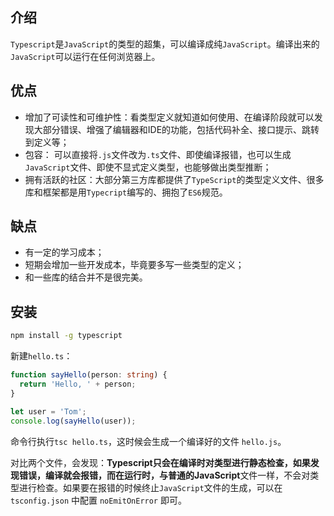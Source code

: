 ## 介绍

`Typescript`是`JavaScript`的类型的超集，可以编译成纯`JavaScript`。编译出来的`JavaScript`可以运行在任何浏览器上。

## 优点

- 增加了可读性和可维护性：看类型定义就知道如何使用、在编译阶段就可以发现大部分错误、增强了编辑器和IDE的功能，包括代码补全、接口提示、跳转到定义等；
- 包容： 可以直接将`.js`文件改为`.ts`文件、即使编译报错，也可以生成`JavaScript`文件、即使不显式定义类型，也能够做出类型推断；
- 拥有活跃的社区：大部分第三方库都提供了`TypeScript`的类型定义文件、很多库和框架都是用`Typecript`编写的、拥抱了`ES6`规范。

## 缺点

- 有一定的学习成本；
- 短期会增加一些开发成本，毕竟要多写一些类型的定义；
- 和一些库的结合并不是很完美。

## 安装

```bash
npm install -g typescript
```

新建`hello.ts`：

```ts
function sayHello(person: string) {
  return 'Hello, ' + person;
}

let user = 'Tom';
console.log(sayHello(user));
```

命令行执行`tsc hello.ts`，这时候会生成一个编译好的文件 `hello.js`。

对比两个文件，会发现：**Typescript只会在编译时对类型进行静态检查，如果发现错误，编译就会报错，而在运行时，与普通的JavaScript**文件一样，不会对类型进行检查。如果要在报错的时候终止`JavaScript`文件的生成，可以在 `tsconfig.json` 中配置 `noEmitOnError` 即可。
